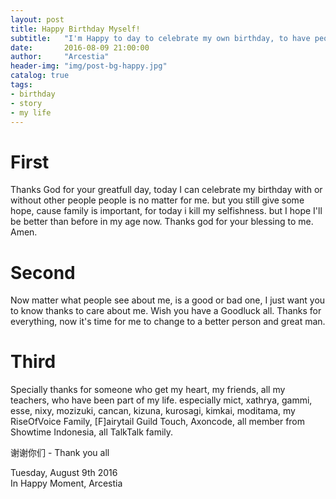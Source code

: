```yaml
---
layout: post
title: Happy Birthday Myself!
subtitle:   "I'm Happy to day to celebrate my own birthday, to have people around me and care about me."
date:       2016-08-09 21:00:00
author:     "Arcestia"
header-img: "img/post-bg-happy.jpg"
catalog: true
tags:
- birthday
- story
- my life
---
```


# First

Thanks God for your greatfull day, today I can celebrate my birthday with or without other people people is no matter for me. but you still give some hope, cause family is important, for today i kill my selfishness. but I hope I'll be better than before in my age now. Thanks god for your blessing to me. Amen.

# Second

Now matter what people see about me, is a good or bad one, I just want you to know thanks to care about me. Wish you have a Goodluck all. Thanks for everything, now it's time for me to change to a better person and great man.

# Third

Specially thanks for someone who get my heart, my friends, all my teachers, who have been part of my life.
especially mict, xathrya, gammi, esse, nixy, mozizuki, cancan, kizuna, kurosagi, kimkai, moditama, my RiseOfVoice Family, [F]airytail Guild Touch, Axoncode, all member from Showtime Indonesia, all TalkTalk family.

谢谢你们 - Thank you all

Tuesday, August 9th 2016 <br>
In Happy Moment, Arcestia
